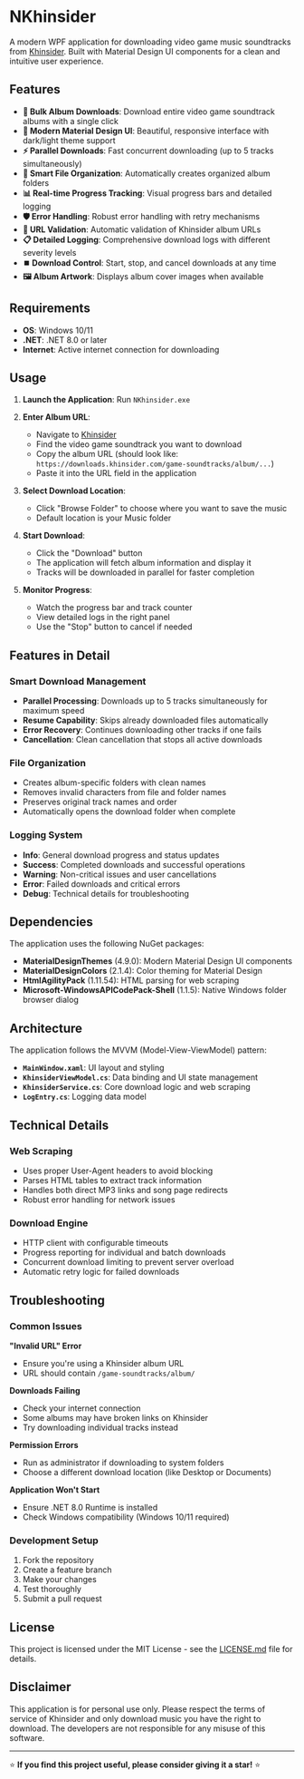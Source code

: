 # NKhinsider

A modern WPF application for downloading video game music soundtracks from [Khinsider](https://downloads.khinsider.com/). Built with Material Design UI components for a clean and intuitive user experience.

## Features

- **🎵 Bulk Album Downloads**: Download entire video game soundtrack albums with a single click
- **🎨 Modern Material Design UI**: Beautiful, responsive interface with dark/light theme support
- **⚡ Parallel Downloads**: Fast concurrent downloading (up to 5 tracks simultaneously)
- **📁 Smart File Organization**: Automatically creates organized album folders
- **📊 Real-time Progress Tracking**: Visual progress bars and detailed logging
- **🛡️ Error Handling**: Robust error handling with retry mechanisms
- **🔗 URL Validation**: Automatic validation of Khinsider album URLs
- **📋 Detailed Logging**: Comprehensive download logs with different severity levels
- **⏹️ Download Control**: Start, stop, and cancel downloads at any time
- **🖼️ Album Artwork**: Displays album cover images when available

## Requirements

- **OS**: Windows 10/11
- **.NET**: .NET 8.0 or later
- **Internet**: Active internet connection for downloading

## Usage

1. **Launch the Application**: Run `NKhinsider.exe`

2. **Enter Album URL**: 
   - Navigate to [Khinsider](https://downloads.khinsider.com/)
   - Find the video game soundtrack you want to download
   - Copy the album URL (should look like: `https://downloads.khinsider.com/game-soundtracks/album/...`)
   - Paste it into the URL field in the application

3. **Select Download Location**:
   - Click "Browse Folder" to choose where you want to save the music
   - Default location is your Music folder

4. **Start Download**:
   - Click the "Download" button
   - The application will fetch album information and display it
   - Tracks will be downloaded in parallel for faster completion

5. **Monitor Progress**:
   - Watch the progress bar and track counter
   - View detailed logs in the right panel
   - Use the "Stop" button to cancel if needed

## Features in Detail

### Smart Download Management
- **Parallel Processing**: Downloads up to 5 tracks simultaneously for maximum speed
- **Resume Capability**: Skips already downloaded files automatically
- **Error Recovery**: Continues downloading other tracks if one fails
- **Cancellation**: Clean cancellation that stops all active downloads

### File Organization
- Creates album-specific folders with clean names
- Removes invalid characters from file and folder names
- Preserves original track names and order
- Automatically opens the download folder when complete

### Logging System
- **Info**: General download progress and status updates
- **Success**: Completed downloads and successful operations
- **Warning**: Non-critical issues and user cancellations
- **Error**: Failed downloads and critical errors
- **Debug**: Technical details for troubleshooting

## Dependencies

The application uses the following NuGet packages:

- **MaterialDesignThemes** (4.9.0): Modern Material Design UI components
- **MaterialDesignColors** (2.1.4): Color theming for Material Design
- **HtmlAgilityPack** (1.11.54): HTML parsing for web scraping
- **Microsoft-WindowsAPICodePack-Shell** (1.1.5): Native Windows folder browser dialog

## Architecture

The application follows the MVVM (Model-View-ViewModel) pattern:

- **`MainWindow.xaml`**: UI layout and styling
- **`KhinsiderViewModel.cs`**: Data binding and UI state management
- **`KhinsiderService.cs`**: Core download logic and web scraping
- **`LogEntry.cs`**: Logging data model

## Technical Details

### Web Scraping
- Uses proper User-Agent headers to avoid blocking
- Parses HTML tables to extract track information
- Handles both direct MP3 links and song page redirects
- Robust error handling for network issues

### Download Engine
- HTTP client with configurable timeouts
- Progress reporting for individual and batch downloads
- Concurrent download limiting to prevent server overload
- Automatic retry logic for failed downloads

## Troubleshooting

### Common Issues

**"Invalid URL" Error**
- Ensure you're using a Khinsider album URL
- URL should contain `/game-soundtracks/album/`

**Downloads Failing**
- Check your internet connection
- Some albums may have broken links on Khinsider
- Try downloading individual tracks instead

**Permission Errors**
- Run as administrator if downloading to system folders
- Choose a different download location (like Desktop or Documents)

**Application Won't Start**
- Ensure .NET 8.0 Runtime is installed
- Check Windows compatibility (Windows 10/11 required)

### Development Setup
1. Fork the repository
2. Create a feature branch
3. Make your changes
4. Test thoroughly
5. Submit a pull request

## License

This project is licensed under the MIT License - see the [LICENSE.md](LICENSE.md) file for details.

## Disclaimer

This application is for personal use only. Please respect the terms of service of Khinsider and only download music you have the right to download. The developers are not responsible for any misuse of this software.

---

⭐ **If you find this project useful, please consider giving it a star!** ⭐
